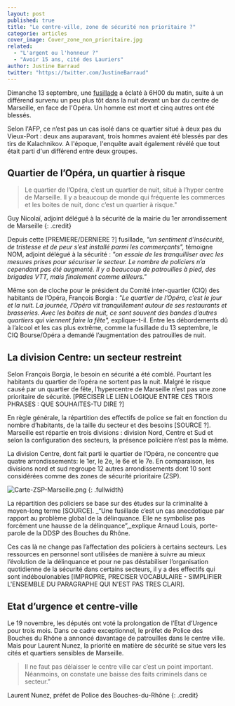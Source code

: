 ```yaml
---
layout: post
published: true
title: "Le centre-ville, zone de sécurité non prioritaire ?"
categorie: articles
cover_image: Cover_zone_non_prioritaire.jpg
related: 
  - "L'argent ou l'honneur ?"
  - "Avoir 15 ans, cité des Lauriers"
author: Justine Barraud
twitter: "https://twitter.com/JustineBarraud"
---
```






Dimanche 13 septembre, une [fusillade](http://www.lemonde.fr/police-justice/article/2015/09/13/une-fusillade-en-plein-c-ur-de-marseille-fait-un-mort-et-six-blesses_4755203_1653578.html) a éclaté à 6H00 du matin, suite à un différend survenu un peu plus tôt dans la nuit devant un bar du centre de Marseille, en face de l'Opéra. Un homme est mort et cinq autres ont été blessés.

Selon l'AFP, ce n’est pas un cas isolé dans ce quartier situé à deux pas du Vieux-Port : deux ans auparavant, trois hommes avaient été blessés par des tirs de Kalachnikov. A l'époque, l'enquête avait également révélé que tout était parti d'un différend entre deux groupes.

##  Quartier de l’Opéra, un quartier à risque

> Le quartier de l’Opéra, c’est un quartier de nuit, situé à l’hyper centre de Marseille. Il y a beaucoup de monde qui fréquente les commerces et les boites de nuit, donc c’est un quartier à risque." 

Guy Nicolaï, adjoint délégué à la sécurité de la mairie du 1er arrondissement de Marseille
{: .credit}

Depuis cette [PREMIERE/DERNIERE ?] fusillade, _"un sentiment d’insécurité, de tristesse et de peur s’est installé parmi les commerçants",_ témoigne NOM, adjoint délégué à la sécurité : _"on essaie de les tranquilliser avec les mesures prises pour sécuriser le secteur. Le nombre de policiers n’a cependant pas été augmenté. Il y a beaucoup de patrouilles à pied, des brigades VTT, mais finalement comme ailleurs."_

Même son de cloche pour le président du Comité inter-quartier (CIQ) des habitants de l’Opéra, François Borgia : _"Le quartier de l’Opéra, c’est le jour et la nuit. La journée, l’Opéra vit tranquillement autour de ses restaurants et brasseries. Avec les boites de nuit, ce sont souvent des bandes d’autres quartiers qui viennent faire la fête",_ explique-t-il. Entre les débordements dû à l’alcool et les cas plus extrême, comme la fusillade du 13 septembre, le CIQ Bourse/Opéra a demandé l’augmentation des patrouilles de nuit. 

## La division Centre: un secteur restreint

Selon François Borgia, le besoin en sécurité a été comblé. Pourtant les habitants du quartier de l’opéra ne sortent pas la nuit. Malgré le risque causé par un quartier de fête, l’hypercentre de Marseille n’est pas une zone prioritaire de sécurité. [PRECISER LE LIEN LOGIQUE ENTRE CES TROIS PHRASES : QUE SOUHAITES-TU DIRE ?]

En règle générale, la répartition des effectifs de police se fait en fonction du nombre d’habitants, de la taille du secteur et des besoins [SOURCE ?]. Marseille est répartie en trois divisions : division Nord, Centre et Sud et selon la configuration des secteurs, la présence policière n’est pas la même. 

La division Centre, dont fait parti le quartier de l’Opéra, ne concentre que quatre arrondissements: le 1er, le 2e, le 6e et le 7e. En comparaison, les divisions nord et sud regroupe 12 autres arrondissements dont 10 sont considérées comme des zones de sécurité prioritaire (ZSP).

![Carte-ZSP-Marseille.png]({{site.baseurl}}/img/Carte-ZSP-Marseille.png)
{: .fullwidth}

La répartition des policiers se base sur des études sur la criminalité à moyen-long terme [SOURCE]. _“Une fusillade c’est un cas anecdotique par rapport au problème global de la délinquance. Elle ne symbolise pas forcément une hausse de la délinquance”,_explique Arnaud Louis, porte-parole de la DDSP des Bouches du Rhône.

Ces cas là ne change pas l’affectation des policiers à certains secteurs. Les ressources en personnel sont utilisées de manière à suivre au mieux l’évolution de la délinquance et pour ne pas déstabiliser l’organisation quotidienne de la sécurité dans certains secteurs, il y a des effectifs qui sont indéboulonables [IMPROPRE, PRECISER VOCABULAIRE - SIMPLIFIER L'ENSEMBLE DU PARAGRAPHE QUI N'EST PAS TRES CLAIR].

## Etat d’urgence et centre-ville

Le 19 novembre, les députés ont voté la prolongation de l’Etat d’Urgence pour trois mois. Dans ce cadre exceptionnel, le préfet de Police des Bouches du Rhône a annoncé davantage de patrouilles dans le centre ville. Mais pour Laurent Nunez, la priorité en matière de sécurité se situe vers les cités et quartiers sensibles de Marseille. 

> Il ne faut pas délaisser le centre ville car c’est un point important. Néanmoins, on constate une baisse des faits criminels dans ce secteur.” 

Laurent Nunez, préfet de Police des Bouches-du-Rhône
{: .credit}
